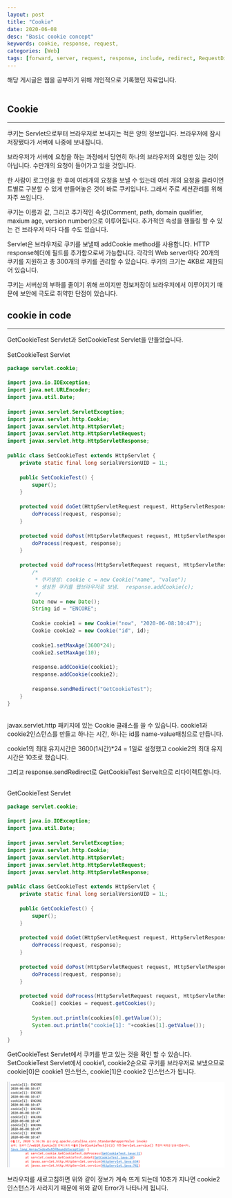 ```yaml
---
layout: post
title: "Cookie"
date: 2020-06-08
desc: "Basic cookie concept"
keywords: cookie, response, request, 
categories: [Web]
tags: [forward, server, request, response, include, redirect, RequestDispather, attribute]
---
```

해당 게시글은 웹을 공부하기 위해 개인적으로 기록했던 자료입니다.
<br>
<br>

## Cookie

___

쿠키는 Servlet으로부터 브라우저로 보내지는 적은 양의 정보입니다. 브라우저에 잠시 저장됐다가 서버에 나중에 보내집니다. 

브라우저가 서버에 요청을 하는 과정에서 당연히 하나의 브라우저의 요청만 있는 것이 아닙니다. 수만개의 요청이 들어가고 있을 것입니다.

한 사람이 로그인을 한 후에 여러개의 요청을 보낼 수 있는데 여러 개의 요청을 클라이언트별로 구분할 수 있게 만들어놓은 것이 바로 쿠키입니다. 그래서 주로 세션관리를 위해 자주 쓰입니다. 

쿠기는 이름과 값, 그리고 추가적인 속성(Comment, path, domain qualifier, maxium age, version number)으로 이루어집니다. 추가적인 속성을 핸들링 할 수 있는 건 브라우저 마다 다를 수도 있습니다. 

Servlet은 브라우저로 쿠키를 보낼때 addCookie method를 사용합니다. HTTP response헤더에 필드를 추가함으로써 가능합니다. 각각의 Web server마다 20개의 쿠키를 지원하고 총 300개의 쿠키를 관리할 수 있습니다. 쿠키의 크기는 4KB로 제한되어 있습니다. 

쿠키는 서버상의 부하를 줄이기 위해 쓰이지만 정보저장이 브라우저에서 이루어지기 때문에 보안에 극도로 취약한 단점이 있습니다. 

## cookie in code

___

GetCookieTest Servlet과 SetCookieTest Servlet을 만들었습니다. 
<br>
<br>
SetCookieTest Servlet

~~~java
package servlet.cookie;

import java.io.IOException;
import java.net.URLEncoder;
import java.util.Date;

import javax.servlet.ServletException;
import javax.servlet.http.Cookie;
import javax.servlet.http.HttpServlet;
import javax.servlet.http.HttpServletRequest;
import javax.servlet.http.HttpServletResponse;

public class SetCookieTest extends HttpServlet {
	private static final long serialVersionUID = 1L;

    public SetCookieTest() {
        super();
    }

	protected void doGet(HttpServletRequest request, HttpServletResponse response) throws ServletException, IOException {
		doProcess(request, response);
	}

	protected void doPost(HttpServletRequest request, HttpServletResponse response) throws ServletException, IOException {
		doProcess(request, response);
	}
	
	protected void doProcess(HttpServletRequest request, HttpServletResponse response) throws ServletException, IOException {
		/*
		 * 쿠키생성: cookie c = new Cookie("name", "value");
		 * 생성한 쿠키를 웹브라우저로 보냄.  response.addCookie(c);
		 */
		Date now = new Date();
		String id = "ENCORE";
		
		Cookie cookie1 = new Cookie("now", "2020-06-08:10:47");
		Cookie cookie2 = new Cookie("id", id);
		
		cookie1.setMaxAge(3600*24);
		cookie2.setMaxAge(10);
		
		response.addCookie(cookie1);
		response.addCookie(cookie2);   
		
		response.sendRedirect("GetCookieTest");
	} 
}
~~~
<br>
javax.servlet.http 패키지에 있는 Cookie 클래스를 쓸 수 있습니다. cookie1과 cookie2인스턴스를 만들고 하나는 시간, 하나는 id를 name-value매칭으로 만듭니다. 

cookie1의 최대 유지시간은 3600(1시간)*24  = 1일로 설정했고 cookie2의 최대 유지시간은 10초로 했습니다. 

그리고 response.sendRedirect로 GetCookieTest Servelt으로 리다이렉트합니다. 
<br>
<br>

GetCookieTest Servlet

~~~java
package servlet.cookie;

import java.io.IOException;
import java.util.Date;

import javax.servlet.ServletException;
import javax.servlet.http.Cookie;
import javax.servlet.http.HttpServlet;
import javax.servlet.http.HttpServletRequest;
import javax.servlet.http.HttpServletResponse;

public class GetCookieTest extends HttpServlet {
	private static final long serialVersionUID = 1L;
       
    public GetCookieTest() {
        super();
    }

	protected void doGet(HttpServletRequest request, HttpServletResponse response) throws ServletException, IOException {
		doProcess(request, response);
	}

	protected void doPost(HttpServletRequest request, HttpServletResponse response) throws ServletException, IOException {
		doProcess(request, response);
	}
	
	protected void doProcess(HttpServletRequest request, HttpServletResponse response) throws ServletException, IOException {
		Cookie[] cookies = request.getCookies();
		
		System.out.println(cookies[0].getValue());
		System.out.println("cookie[1]: "+cookies[1].getValue());
	} 
}

~~~

GetCookieTest Servlet에서 쿠키를 받고 있는 것을 확인 할 수 있습니다. SetCookieTest Servlet에서 cookie1, cookie2순으로 쿠키를 브라우저로 보냈으므로 cookie[0]은 cookie1 인스턴스, cookie[1]은 cookie2 인스턴스가 됩니다. 

![09cookie](/static/assets/img/blog/web/04CookieSession/01cookie.png)

브라우저를 새로고침하면 위와 같이 정보가 계속 뜨게 되는데 10초가 지나면 cookie2 인스턴스가 사라지기 때문에 위와 같이 Error가 나타나게 됩니다. 